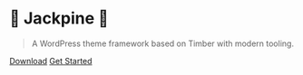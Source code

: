 # 🌲 Jackpine 🌲

> A WordPress theme framework based on Timber with modern tooling.

[Download](https://github.com/45-North-Ventures-LLC/jackpine)
[Get Started](Installation.md)
